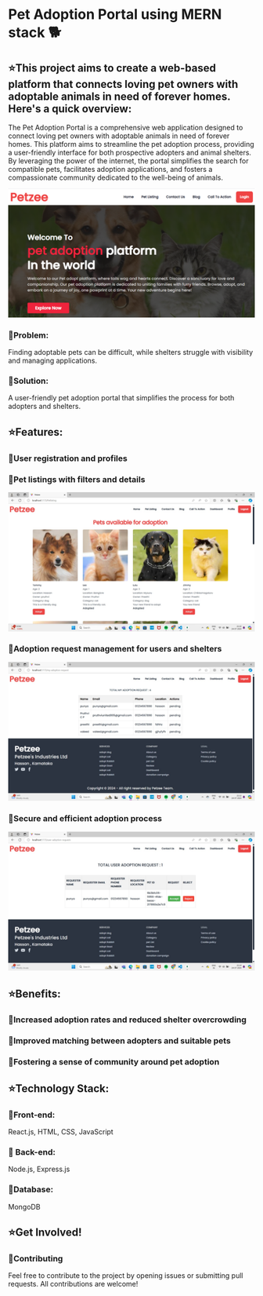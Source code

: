 
# Pet Adoption Portal using MERN stack 🐕

## ⭐This project aims to create a web-based platform that connects loving pet owners with adoptable animals in need of forever homes. Here's a quick overview:

The Pet Adoption Portal is a comprehensive web application designed to connect loving pet owners with adoptable animals in need of forever homes. This platform aims to streamline the pet adoption process, providing a user-friendly interface for both prospective adopters and animal shelters. By leveraging the power of the internet, the portal simplifies the search for compatible pets, facilitates adoption applications, and fosters a compassionate community dedicated to the well-being of animals.

![image_alt](https://github.com/MohammadValeed/Pet-Adoption-Portal-using-MERN-stack/blob/main/Screenshot%202024-08-31%20122554.png?raw=true)

### 🔷Problem: 
Finding adoptable pets can be difficult, while shelters struggle with visibility and managing applications.

### 🔷Solution: 
A user-friendly pet adoption portal that simplifies the process for both adopters and shelters.

## ⭐Features:

### 🔷User registration and profiles

### 🔷Pet listings with filters and details
![image_alt](https://github.com/MohammadValeed/Pet-Adoption-Portal-using-MERN-stack/blob/main/Pet%20Listing.jpg?raw=true)
### 🔷Adoption request management for users and shelters
![image_alt](https://github.com/MohammadValeed/Pet-Adoption-Portal-using-MERN-stack/blob/main/My%20adoption%20request.jpg?raw=true)
### 🔷Secure and efficient adoption process
![image_alt](https://github.com/MohammadValeed/Pet-Adoption-Portal-using-MERN-stack/blob/main/User%20adoption%20request.jpg?raw=true)

## ⭐Benefits:

### 🔷Increased adoption rates and reduced shelter overcrowding
### 🔷Improved matching between adopters and suitable pets
### 🔷Fostering a sense of community around pet adoption

## ⭐Technology Stack:


### 🔷Front-end: 
React.js, HTML, CSS, JavaScript
### 🔷 Back-end: 
Node.js, Express.js
### 🔷Database: 
MongoDB

## ⭐Get Involved!
### 🔷Contributing
Feel free to contribute to the project by opening issues or submitting pull requests. All contributions are welcome!
